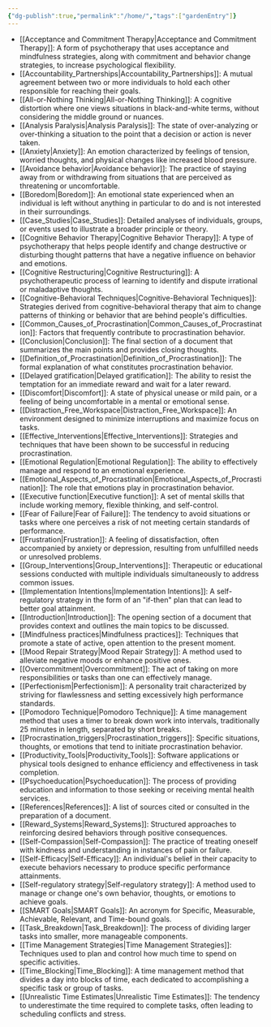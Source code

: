```yaml
---
{"dg-publish":true,"permalink":"/home/","tags":["gardenEntry"]}
---
```



<div class="transclusion internal-embed is-loaded"><div class="markdown-embed">




- [[Acceptance and Commitment Therapy\|Acceptance and Commitment Therapy]]: A form of psychotherapy that uses acceptance and mindfulness strategies, along with commitment and behavior change strategies, to increase psychological flexibility.
- [[Accountability_Partnerships\|Accountability_Partnerships]]: A mutual agreement between two or more individuals to hold each other responsible for reaching their goals.
- [[All-or-Nothing Thinking\|All-or-Nothing Thinking]]: A cognitive distortion where one views situations in black-and-white terms, without considering the middle ground or nuances.
- [[Analysis Paralysis\|Analysis Paralysis]]: The state of over-analyzing or over-thinking a situation to the point that a decision or action is never taken.
- [[Anxiety\|Anxiety]]: An emotion characterized by feelings of tension, worried thoughts, and physical changes like increased blood pressure.
- [[Avoidance behavior\|Avoidance behavior]]: The practice of staying away from or withdrawing from situations that are perceived as threatening or uncomfortable.
- [[Boredom\|Boredom]]: An emotional state experienced when an individual is left without anything in particular to do and is not interested in their surroundings.
- [[Case_Studies\|Case_Studies]]: Detailed analyses of individuals, groups, or events used to illustrate a broader principle or theory.
- [[Cognitive Behavior Therapy\|Cognitive Behavior Therapy]]: A type of psychotherapy that helps people identify and change destructive or disturbing thought patterns that have a negative influence on behavior and emotions.
- [[Cognitive Restructuring\|Cognitive Restructuring]]: A psychotherapeutic process of learning to identify and dispute irrational or maladaptive thoughts.
- [[Cognitive-Behavioral Techniques\|Cognitive-Behavioral Techniques]]: Strategies derived from cognitive-behavioral therapy that aim to change patterns of thinking or behavior that are behind people's difficulties.
- [[Common_Causes_of_Procrastination\|Common_Causes_of_Procrastination]]: Factors that frequently contribute to procrastination behavior.
- [[Conclusion\|Conclusion]]: The final section of a document that summarizes the main points and provides closing thoughts.
- [[Definition_of_Procrastination\|Definition_of_Procrastination]]: The formal explanation of what constitutes procrastination behavior.
- [[Delayed gratification\|Delayed gratification]]: The ability to resist the temptation for an immediate reward and wait for a later reward.
- [[Discomfort\|Discomfort]]: A state of physical unease or mild pain, or a feeling of being uncomfortable in a mental or emotional sense.
- [[Distraction_Free_Workspace\|Distraction_Free_Workspace]]: An environment designed to minimize interruptions and maximize focus on tasks.
- [[Effective_Interventions\|Effective_Interventions]]: Strategies and techniques that have been shown to be successful in reducing procrastination.
- [[Emotional Regulation\|Emotional Regulation]]: The ability to effectively manage and respond to an emotional experience.
- [[Emotional_Aspects_of_Procrastination\|Emotional_Aspects_of_Procrastination]]: The role that emotions play in procrastination behavior.
- [[Executive function\|Executive function]]: A set of mental skills that include working memory, flexible thinking, and self-control.
- [[Fear of Failure\|Fear of Failure]]: The tendency to avoid situations or tasks where one perceives a risk of not meeting certain standards of performance.
- [[Frustration\|Frustration]]: A feeling of dissatisfaction, often accompanied by anxiety or depression, resulting from unfulfilled needs or unresolved problems.
- [[Group_Interventions\|Group_Interventions]]: Therapeutic or educational sessions conducted with multiple individuals simultaneously to address common issues.
- [[Implementation Intentions\|Implementation Intentions]]: A self-regulatory strategy in the form of an "if-then" plan that can lead to better goal attainment.
- [[Introduction\|Introduction]]: The opening section of a document that provides context and outlines the main topics to be discussed.
- [[Mindfulness practices\|Mindfulness practices]]: Techniques that promote a state of active, open attention to the present moment.
- [[Mood Repair Strategy\|Mood Repair Strategy]]: A method used to alleviate negative moods or enhance positive ones.
- [[Overcommitment\|Overcommitment]]: The act of taking on more responsibilities or tasks than one can effectively manage.
- [[Perfectionism\|Perfectionism]]: A personality trait characterized by striving for flawlessness and setting excessively high performance standards.
- [[Pomodoro Technique\|Pomodoro Technique]]: A time management method that uses a timer to break down work into intervals, traditionally 25 minutes in length, separated by short breaks.
- [[Procrastination_triggers\|Procrastination_triggers]]: Specific situations, thoughts, or emotions that tend to initiate procrastination behavior.
- [[Productivity_Tools\|Productivity_Tools]]: Software applications or physical tools designed to enhance efficiency and effectiveness in task completion.
- [[Psychoeducation\|Psychoeducation]]: The process of providing education and information to those seeking or receiving mental health services.
- [[References\|References]]: A list of sources cited or consulted in the preparation of a document.
- [[Reward_Systems\|Reward_Systems]]: Structured approaches to reinforcing desired behaviors through positive consequences.
- [[Self-Compassion\|Self-Compassion]]: The practice of treating oneself with kindness and understanding in instances of pain or failure.
- [[Self-Efficacy\|Self-Efficacy]]: An individual's belief in their capacity to execute behaviors necessary to produce specific performance attainments.
- [[Self-regulatory strategy\|Self-regulatory strategy]]: A method used to manage or change one's own behavior, thoughts, or emotions to achieve goals.
- [[SMART Goals\|SMART Goals]]: An acronym for Specific, Measurable, Achievable, Relevant, and Time-bound goals.
- [[Task_Breakdown\|Task_Breakdown]]: The process of dividing larger tasks into smaller, more manageable components.
- [[Time Management Strategies\|Time Management Strategies]]: Techniques used to plan and control how much time to spend on specific activities.
- [[Time_Blocking\|Time_Blocking]]: A time management method that divides a day into blocks of time, each dedicated to accomplishing a specific task or group of tasks.
- [[Unrealistic Time Estimates\|Unrealistic Time Estimates]]: The tendency to underestimate the time required to complete tasks, often leading to scheduling conflicts and stress.


</div></div>
